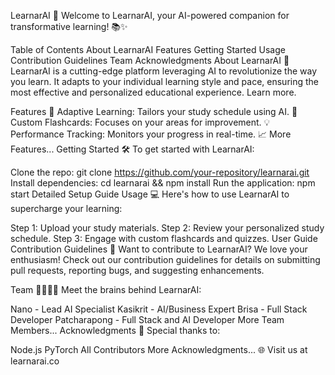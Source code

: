 LearnarAI 🚀
Welcome to LearnarAI, your AI-powered companion for transformative learning! 📚✨

Table of Contents
About LearnarAI
Features
Getting Started
Usage
Contribution Guidelines
Team
Acknowledgments
About LearnarAI 🧠
LearnarAI is a cutting-edge platform leveraging AI to revolutionize the way you learn. It adapts to your individual learning style and pace, ensuring the most effective and personalized educational experience. Learn more.

Features 🌟
Adaptive Learning: Tailors your study schedule using AI. 🤖
Custom Flashcards: Focuses on your areas for improvement. 💡
Performance Tracking: Monitors your progress in real-time. 📈
More Features...
Getting Started 🛠️
To get started with LearnarAI:

Clone the repo: git clone https://github.com/your-repository/learnarai.git
Install dependencies: cd learnarai && npm install
Run the application: npm start
Detailed Setup Guide
Usage 💻
Here's how to use LearnarAI to supercharge your learning:

Step 1: Upload your study materials.
Step 2: Review your personalized study schedule.
Step 3: Engage with custom flashcards and quizzes.
User Guide
Contribution Guidelines 🤝
Want to contribute to LearnarAI? We love your enthusiasm! Check out our contribution guidelines for details on submitting pull requests, reporting bugs, and suggesting enhancements.

Team 👨‍💻👩‍💻
Meet the brains behind LearnarAI:

Nano - Lead AI Specialist
Kasikrit - AI/Business Expert
Brisa - Full Stack Developer
Patcharapong - Full Stack and AI Developer
More Team Members...
Acknowledgments 🙏
Special thanks to:

Node.js
PyTorch
All Contributors
More Acknowledgments...
🌐 Visit us at learnarai.co
